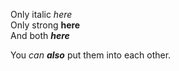 Only italic *here*\
Only strong **here**\
And both **_here_**

You *can **also*** put them into each other.
